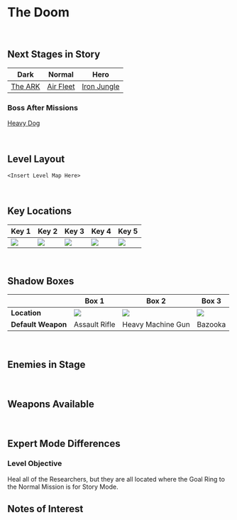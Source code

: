 # The Doom

<br />

## Next Stages in Story
|Dark|Normal|Hero|
|--|--|--|
|[The ARK](/Levels/TheARK)|[Air Fleet](/Levels/AirFleet)|[Iron Jungle](/Levels/IronJungle)|

### Boss After Missions
[Heavy Dog](../Bosses/HeavyDogBlueFalcon)

<br />

## Level Layout
```
<Insert Level Map Here>
```

<br />

## Key Locations
|Key 1|Key 2|Key 3|Key 4|Key 5|
|--|--|--|--|--|
|[ ![](/img/TheDoom/TheDoom-Key1.png) ](/img/TheDoom/TheDoom-Key1.png)|[ ![](/img/TheDoom/TheDoom-Key2.png) ](/img/TheDoom/TheDoom-Key2.png)|[ ![](/img/TheDoom/TheDoom-Key3.png) ](/img/TheDoom/TheDoom-Key3.png)|[ ![](/img/TheDoom/TheDoom-Key4.png) ](/img/TheDoom/TheDoom-Key4.png)|[ ![](/img/TheDoom/TheDoom-Key5.png) ](/img/TheDoom/TheDoom-Key5.png)|

<br />

## Shadow Boxes
| |Box 1|Box 2|Box 3|
|-|-|-|-|
|__Location__|[ ![](/img/TheDoom/TheDoom-SpecialWeaponsContainer1.png) ](/img/TheDoom/TheDoom-SpecialWeaponsContainer1.png)|[ ![](/img/TheDoom/TheDoom-SpecialWeaponsContainer2.png) ](/img/TheDoom/TheDoom-SpecialWeaponsContainer2.png)|[ ![](/img/TheDoom/TheDoom-SpecialWeaponsContainer3.png) ](/img/TheDoom/TheDoom-SpecialWeaponsContainer3.png)|
|__Default Weapon__|Assault Rifle|Heavy Machine Gun|Bazooka|

<br />

## Enemies in Stage

<br />

## Weapons Available

<br />

## Expert Mode Differences

### Level Objective
Heal all of the Researchers, but they are all located where the Goal Ring to the Normal Mission is for Story Mode.

## Notes of Interest

<br />
